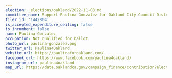 ```yaml
---
election: _elections/oakland/2022-11-08.md
committee_name: Support Paulina Gonzalez for Oakland City Council District 6
filer_id: '1442804'
is_accepted_expenditure_ceiling: false
is_incumbent: false
name: Paulina Gonzalez
occupation: Not qualified for ballot
photo_url: paulina-gonzalez.png
twitter_url: Paulina4Oakland
website_url: https://paulinaforoakland.com/
facebook_url: https://www.facebook.com/paulina4oakland/
instagram_url: paulina4oakland
map_url: https://data.oaklandca.gov/campaign_finance/contribution?electionYear=2022&candidates=1442804&since=2020-02-22&until=2022-06-30
---
```

